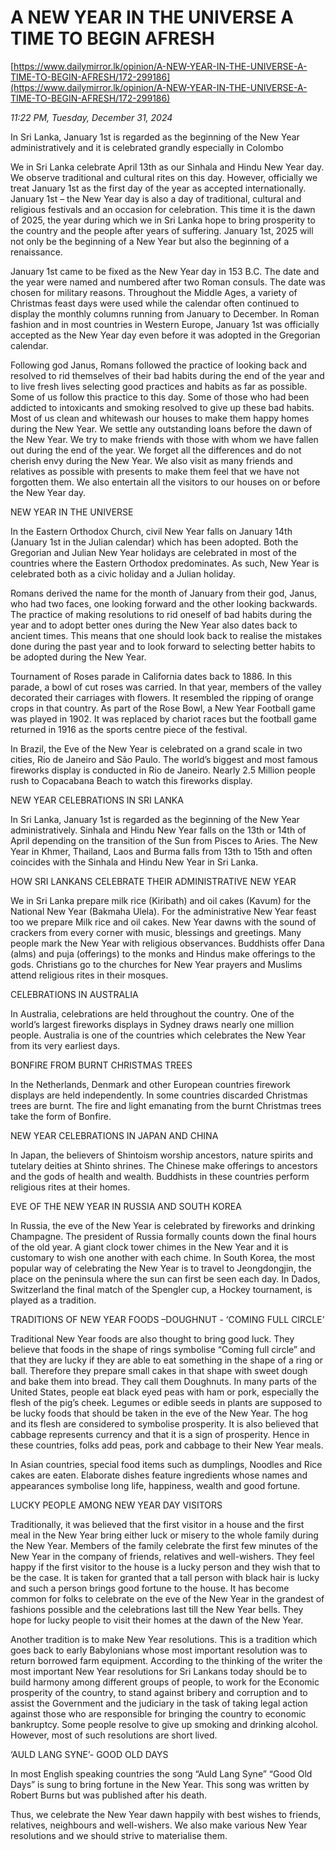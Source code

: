 # A NEW YEAR IN THE UNIVERSE A TIME TO BEGIN AFRESH

[https://www.dailymirror.lk/opinion/A-NEW-YEAR-IN-THE-UNIVERSE-A-TIME-TO-BEGIN-AFRESH/172-299186](https://www.dailymirror.lk/opinion/A-NEW-YEAR-IN-THE-UNIVERSE-A-TIME-TO-BEGIN-AFRESH/172-299186)

*11:22 PM, Tuesday, December 31, 2024*

In Sri Lanka, January 1st is regarded as the beginning of the New Year administratively and it is celebrated grandly especially in Colombo

We in Sri Lanka celebrate April 13th as our Sinhala and Hindu New Year day. We observe traditional and cultural rites on this day. However, officially we treat January 1st as the first day of the year as accepted internationally. January 1st – the New Year day is also a day of traditional, cultural and religious festivals and an occasion for celebration. This time it is the dawn of 2025, the year during which we in Sri Lanka hope to bring prosperity to the country and the people after years of suffering. January 1st, 2025 will not only be the beginning of a New Year but also the beginning of a renaissance.

January 1st came to be fixed as the New Year day in 153 B.C. The date and the year were named and numbered after two Roman consuls. The date was chosen for military reasons. Throughout the Middle Ages, a variety of Christmas feast days were used while the calendar often continued to display the monthly columns running from January to December. In Roman fashion and in most countries in Western Europe, January 1st was officially accepted as the New Year day even before it was adopted in the Gregorian calendar.

Following god Janus, Romans followed the practice of looking back and resolved to rid themselves of their bad habits during the end of the year and to live fresh lives selecting good practices and habits as far as possible. Some of us follow this practice to this day. Some of those who had been addicted to intoxicants and smoking resolved to give up these bad habits. Most of us clean and whitewash our houses to make them happy homes during the New Year. We settle any outstanding loans before the dawn of the New Year. We try to make friends with those with whom we have fallen out during the end of the year. We forget all the differences and do not cherish envy during the New Year. We also visit as many friends and relatives as possible with presents to make them feel that we have not forgotten them. We also entertain all the visitors to our houses on or before the New Year day.

NEW YEAR IN THE UNIVERSE

In the Eastern Orthodox Church, civil New Year falls on January 14th (January 1st in the Julian calendar) which has been adopted. Both the Gregorian and Julian New Year holidays are celebrated in most of the countries where the Eastern Orthodox predominates. As such, New Year is celebrated both as a civic holiday and a Julian holiday.

Romans derived the name for the month of January from their god, Janus, who had two faces, one looking forward and the other looking backwards. The practice of making resolutions to rid oneself of bad habits during the year and to adopt better ones during the New Year also dates back to ancient times. This means that one should look back to realise the mistakes done during the past year and to look forward to selecting better habits to be adopted during the New Year.

Tournament of Roses parade in California dates back to 1886. In this parade, a bowl of cut roses was carried. In that year, members of the valley decorated their carriages with flowers. It resembled the ripping of orange crops in that country. As part of the Rose Bowl, a New Year Football game was played in 1902. It was replaced by chariot races but the football game returned in 1916 as the sports centre piece of the festival.

In Brazil, the Eve of the New Year is celebrated on a grand scale in two cities, Rio de Janeiro and São Paulo. The world’s biggest and most famous fireworks display is conducted in Rio de Janeiro. Nearly 2.5 Million people rush to Copacabana Beach to watch this fireworks display.

NEW YEAR CELEBRATIONS IN SRI LANKA

In Sri Lanka, January 1st is regarded as the beginning of the New Year administratively. Sinhala and Hindu New Year falls on the 13th or 14th of April depending on the transition of the Sun from Pisces to Aries. The New Year in Khmer, Thailand, Laos and Burma falls from 13th to 15th and often coincides with the Sinhala and Hindu New Year in Sri Lanka.

HOW SRI LANKANS CELEBRATE THEIR ADMINISTRATIVE NEW YEAR

We in Sri Lanka prepare milk rice (Kiribath) and oil cakes (Kavum) for the National New Year (Bakmaha Ulela). For the administrative New Year feast too we prepare Milk rice and oil cakes. New Year dawns with the sound of crackers from every corner with music, blessings and greetings. Many people mark the New Year with religious observances. Buddhists offer Dana (alms) and puja (offerings) to the monks and Hindus make offerings to the gods. Christians go to the churches for New Year prayers and Muslims attend religious rites in their mosques.

CELEBRATIONS IN AUSTRALIA

In Australia, celebrations are held throughout the country. One of the world’s largest fireworks displays in Sydney draws nearly one million people. Australia is one of the countries which celebrates the New Year from its very earliest days.

BONFIRE FROM BURNT CHRISTMAS TREES

In the Netherlands, Denmark and other European countries firework displays are held independently. In some countries discarded Christmas trees are burnt. The fire and light emanating from the burnt Christmas trees take the form of Bonfire.

NEW YEAR CELEBRATIONS IN JAPAN AND CHINA

In Japan, the believers of Shintoism worship ancestors, nature spirits and tutelary deities at Shinto shrines. The Chinese make offerings to ancestors and the gods of health and wealth. Buddhists in these countries perform religious rites at their homes.

EVE OF THE NEW YEAR IN RUSSIA AND SOUTH KOREA

In Russia, the eve of the New Year is celebrated by fireworks and drinking Champagne. The president of Russia formally counts down the final hours of the old year. A giant clock tower chimes in the New Year and it is customary to wish one another with each chime. In South Korea, the most popular way of celebrating the New Year is to travel to Jeongdongjin, the place on the peninsula where the sun can first be seen each day. In Dados, Switzerland the final match of the Spengler cup, a Hockey tournament, is played as a tradition.

TRADITIONS OF NEW YEAR FOODS –DOUGHNUT - ‘COMING FULL CIRCLE’

Traditional New Year foods are also thought to bring good luck. They believe that foods in the shape of rings symbolise “Coming full circle” and that they are lucky if they are able to eat something in the shape of a ring or ball. Therefore they prepare small cakes in that shape with sweet dough and bake them into bread. They call them Doughnuts. In many parts of the United States, people eat black eyed peas with ham or pork, especially the flesh of the pig’s cheek. Legumes or edible seeds in plants are supposed to be lucky foods that should be taken in the eve of the New Year. The hog and its flesh are considered to symbolise prosperity. It is also believed that cabbage represents currency and that it is a sign of prosperity. Hence in these countries, folks add peas, pork and cabbage to their New Year meals.

In Asian countries, special food items such as dumplings, Noodles and Rice cakes are eaten. Elaborate dishes feature ingredients whose names and appearances symbolise long life, happiness, wealth and good fortune.

LUCKY PEOPLE AMONG NEW YEAR DAY VISITORS

Traditionally, it was believed that the first visitor in a house and the first meal in the New Year bring either luck or misery to the whole family during the New Year. Members of the family celebrate the first few minutes of the New Year in the company of friends, relatives and well-wishers. They feel happy if the first visitor to the house is a lucky person and they wish that to be the case. It is taken for granted that a tall person with black hair is lucky and such a person brings good fortune to the house. It has become common for folks to celebrate on the eve of the New Year in the grandest of fashions possible and the celebrations last till the New Year bells. They hope for lucky people to visit their homes at the dawn of the New Year.

Another tradition is to make New Year resolutions. This is a tradition which goes back to early Babylonians whose most important resolution was to return borrowed farm equipment. According to the thinking of the writer the most important New Year resolutions for Sri Lankans today should be to build harmony among different groups of people, to work for the Economic prosperity of the country, to stand against bribery and corruption and to assist the Government and the judiciary in the task of taking legal action against those who are responsible for bringing the country to economic bankruptcy. Some people resolve to give up smoking and drinking alcohol. However, most of such resolutions are short lived.

‘AULD LANG SYNE’- GOOD OLD DAYS

In most English speaking countries the song “Auld Lang Syne” “Good Old Days” is sung to bring fortune in the New Year. This song was written by Robert Burns but was published after his death.

Thus, we celebrate the New Year dawn happily with best wishes to friends, relatives, neighbours and well-wishers. We also make various New Year resolutions and we should strive to materialise them.

